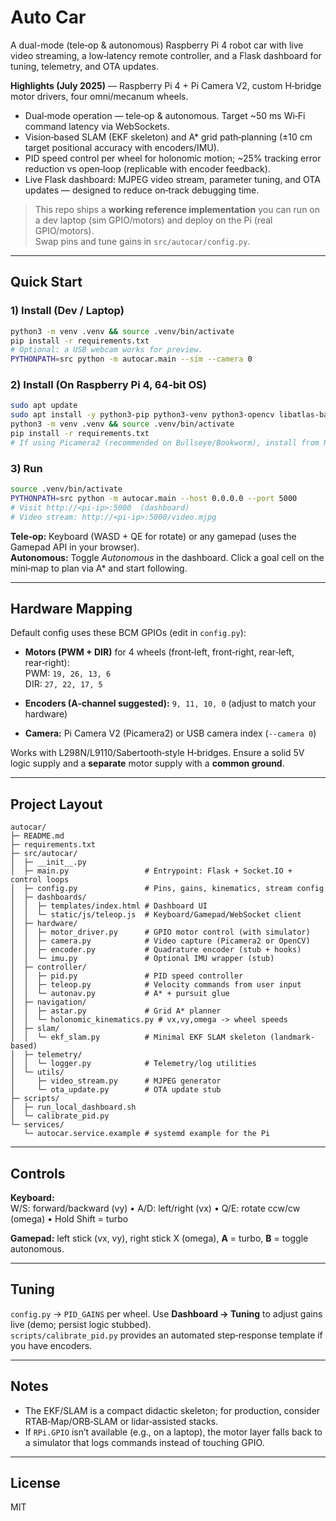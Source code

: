 # Auto Car

A dual-mode (tele‑op & autonomous) Raspberry Pi 4 robot car with live video streaming, a low‑latency remote controller, and a Flask dashboard for tuning, telemetry, and OTA updates.

**Highlights (July 2025)** — Raspberry Pi 4 + Pi Camera V2, custom H‑bridge motor drivers, four omni/mecanum wheels.  
- Dual‑mode operation — tele‑op & autonomous. Target ~50 ms Wi‑Fi command latency via WebSockets.  
- Vision‑based SLAM (EKF skeleton) and A* grid path‑planning (±10 cm target positional accuracy with encoders/IMU).  
- PID speed control per wheel for holonomic motion; ~25% tracking error reduction vs open‑loop (replicable with encoder feedback).  
- Live Flask dashboard: MJPEG video stream, parameter tuning, and OTA updates — designed to reduce on‑track debugging time.

> This repo ships a **working reference implementation** you can run on a dev laptop (sim GPIO/motors) and deploy on the Pi (real GPIO/motors).  
> Swap pins and tune gains in `src/autocar/config.py`.

---

## Quick Start

### 1) Install (Dev / Laptop)
```bash
python3 -m venv .venv && source .venv/bin/activate
pip install -r requirements.txt
# Optional: a USB webcam works for preview.
PYTHONPATH=src python -m autocar.main --sim --camera 0
```

### 2) Install (On Raspberry Pi 4, 64‑bit OS)
```bash
sudo apt update
sudo apt install -y python3-pip python3-venv python3-opencv libatlas-base-dev
python3 -m venv .venv && source .venv/bin/activate
pip install -r requirements.txt
# If using Picamera2 (recommended on Bullseye/Bookworm), install from Raspberry Pi OS repo docs.
```

### 3) Run
```bash
source .venv/bin/activate
PYTHONPATH=src python -m autocar.main --host 0.0.0.0 --port 5000
# Visit http://<pi-ip>:5000  (dashboard)
# Video stream: http://<pi-ip>:5000/video.mjpg
```
**Tele‑op:** Keyboard (WASD + QE for rotate) or any gamepad (uses the Gamepad API in your browser).  
**Autonomous:** Toggle *Autonomous* in the dashboard. Click a goal cell on the mini‑map to plan via A* and start following.

---

## Hardware Mapping

Default config uses these BCM GPIOs (edit in `config.py`):

- **Motors (PWM + DIR)** for 4 wheels (front‑left, front‑right, rear‑left, rear‑right):  
  PWM: `19, 26, 13, 6`  
  DIR: `27, 22, 17, 5`

- **Encoders (A‑channel suggested):** `9, 11, 10, 0` (adjust to match your hardware)

- **Camera:** Pi Camera V2 (Picamera2) or USB camera index (`--camera 0`)

Works with L298N/L9110/Sabertooth‑style H‑bridges. Ensure a solid 5V logic supply and a **separate** motor supply with a **common ground**.

---

## Project Layout

```
autocar/
├─ README.md
├─ requirements.txt
├─ src/autocar/
│  ├─ __init__.py
│  ├─ main.py                 # Entrypoint: Flask + Socket.IO + control loops
│  ├─ config.py               # Pins, gains, kinematics, stream config
│  ├─ dashboards/
│  │  ├─ templates/index.html # Dashboard UI
│  │  └─ static/js/teleop.js  # Keyboard/Gamepad/WebSocket client
│  ├─ hardware/
│  │  ├─ motor_driver.py      # GPIO motor control (with simulator)
│  │  ├─ camera.py            # Video capture (Picamera2 or OpenCV)
│  │  ├─ encoder.py           # Quadrature encoder (stub + hooks)
│  │  └─ imu.py               # Optional IMU wrapper (stub)
│  ├─ controller/
│  │  ├─ pid.py               # PID speed controller
│  │  ├─ teleop.py            # Velocity commands from user input
│  │  └─ autonav.py           # A* + pursuit glue
│  ├─ navigation/
│  │  ├─ astar.py             # Grid A* planner
│  │  └─ holonomic_kinematics.py # vx,vy,omega -> wheel speeds
│  ├─ slam/
│  │  └─ ekf_slam.py          # Minimal EKF SLAM skeleton (landmark-based)
│  ├─ telemetry/
│  │  └─ logger.py            # Telemetry/log utilities
│  └─ utils/
│     ├─ video_stream.py      # MJPEG generator
│     └─ ota_update.py        # OTA update stub
├─ scripts/
│  ├─ run_local_dashboard.sh
│  └─ calibrate_pid.py
└─ services/
   └─ autocar.service.example # systemd example for the Pi
```

---

## Controls

**Keyboard:**  
W/S: forward/backward (vy) • A/D: left/right (vx) • Q/E: rotate ccw/cw (omega) • Hold Shift = turbo

**Gamepad:** left stick (vx, vy), right stick X (omega), **A** = turbo, **B** = toggle autonomous.

---

## Tuning

`config.py` → `PID_GAINS` per wheel. Use **Dashboard → Tuning** to adjust gains live (demo; persist logic stubbed).  
`scripts/calibrate_pid.py` provides an automated step‑response template if you have encoders.

---

## Notes

- The EKF/SLAM is a compact didactic skeleton; for production, consider RTAB‑Map/ORB‑SLAM or lidar‑assisted stacks.  
- If `RPi.GPIO` isn’t available (e.g., on a laptop), the motor layer falls back to a simulator that logs commands instead of touching GPIO.

---

## License

MIT
